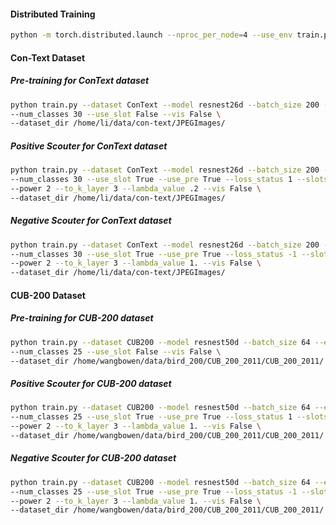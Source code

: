 #### Distributed Training
```bash
python -m torch.distributed.launch --nproc_per_node=4 --use_env train.py --world_size 4
```

#### Con-Text Dataset

##### Pre-training for ConText dataset
```bash
python train.py --dataset ConText --model resnest26d --batch_size 200 --epochs 100 \
--num_classes 30 --use_slot False --vis False \
--dataset_dir /home/li/data/con-text/JPEGImages/
```

##### Positive Scouter for ConText dataset
```bash
python train.py --dataset ConText --model resnest26d --batch_size 200 --epochs 100 \
--num_classes 30 --use_slot True --use_pre True --loss_status 1 --slots_per_class 3 \
--power 2 --to_k_layer 3 --lambda_value .2 --vis False \
--dataset_dir /home/li/data/con-text/JPEGImages/
```

##### Negative Scouter for ConText dataset
```bash
python train.py --dataset ConText --model resnest26d --batch_size 200 --epochs 100 \
--num_classes 30 --use_slot True --use_pre True --loss_status -1 --slots_per_class 3 \
--power 2 --to_k_layer 3 --lambda_value 1. --vis False \
--dataset_dir /home/li/data/con-text/JPEGImages/
```

#### CUB-200 Dataset
##### Pre-training for CUB-200 dataset
```bash
python train.py --dataset CUB200 --model resnest50d --batch_size 64 --epochs 100 \
--num_classes 25 --use_slot False --vis False \
--dataset_dir /home/wangbowen/data/bird_200/CUB_200_2011/CUB_200_2011/
```

##### Positive Scouter for CUB-200 dataset
```bash
python train.py --dataset CUB200 --model resnest50d --batch_size 64 --epochs 100 \
--num_classes 25 --use_slot True --use_pre True --loss_status 1 --slots_per_class 3 \
--power 2 --to_k_layer 3 --lambda_value 1. --vis False \
--dataset_dir /home/wangbowen/data/bird_200/CUB_200_2011/CUB_200_2011/
```

##### Negative Scouter for CUB-200 dataset
```bash
python train.py --dataset CUB200 --model resnest50d --batch_size 64 --epochs 100 \
--num_classes 25 --use_slot True --use_pre True --loss_status -1 --slots_per_class 3 \
--power 2 --to_k_layer 3 --lambda_value 1. --vis False \
--dataset_dir /home/wangbowen/data/bird_200/CUB_200_2011/CUB_200_2011/
```